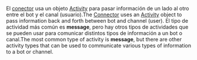 <span data-ttu-id="92184-101">El [conector](~/dotnet/bot-builder-dotnet-concepts.md#connector) usa un objeto <a href="https://docs.botframework.com/en-us/csharp/builder/sdkreference/dc/d2f/class_microsoft_1_1_bot_1_1_connector_1_1_activity.html" target="_blank">Activity</a> para pasar información de un lado al otro entre el bot y el canal (usuario).</span><span class="sxs-lookup"><span data-stu-id="92184-101">The [Connector](~/dotnet/bot-builder-dotnet-concepts.md#connector) uses an <a href="https://docs.botframework.com/en-us/csharp/builder/sdkreference/dc/d2f/class_microsoft_1_1_bot_1_1_connector_1_1_activity.html" target="_blank">Activity</a> object to pass information back and forth between bot and channel (user).</span></span> <span data-ttu-id="92184-102">El tipo de actividad más común es **message**, pero hay otros tipos de actividades que se pueden usar para comunicar distintos tipos de información a un bot o canal.</span><span class="sxs-lookup"><span data-stu-id="92184-102">The most common type of activity is **message**, but there are other activity types that can be used to communicate various types of information to a bot or channel.</span></span> 